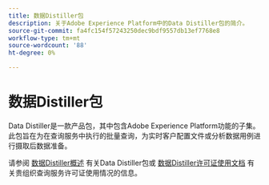 ```yaml
---
title: 数据Distiller包
description: 关于Adobe Experience Platform中的Data Distiller包的简介。
source-git-commit: fa4fc154f57243250dec9bdf9557db13ef7768e8
workflow-type: tm+mt
source-wordcount: '88'
ht-degree: 0%

---
```


# 数据Distiller包

Data Distiller是一款产品包，其中包含Adobe Experience Platform功能的子集。 此包旨在为在查询服务中执行的批量查询，为实时客户配置文件或分析数据用例进行摄取后数据准备。

请参阅 [数据Distiller概述](../data-distiller/overview.md) 有关Data Distiller包或 [数据Distiller许可证使用文档](../data-distiller/license-usage.md) 有关贵组织查询服务许可证使用情况的信息。

